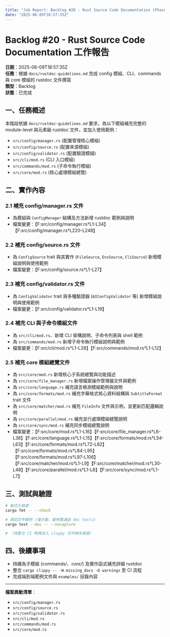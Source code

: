```yaml
---
title: "Job Report: Backlog #20 - Rust Source Code Documentation (Phase 1.3 & 2 & 3)"
date: "2025-06-09T18:57:35Z"
---
```


# Backlog #20 - Rust Source Code Documentation 工作報告

**日期**：2025-06-09T18:57:35Z  
**任務**：根據 `docs/rustdoc-guidelines.md` 完成 config 模組、CLI、commands 與 core 模組的 rustdoc 文件撰寫  
**類型**：Backlog  
**狀態**：已完成

## 一、任務概述

本階段依據 `docs/rustdoc-guidelines.md` 要求，為以下模組補充完整的 module-level 與元素級 rustdoc 文件，並加入使用範例：
- `src/config/manager.rs` (配置管理核心模組)
- `src/config/source.rs` (配置來源模組)
- `src/config/validator.rs` (配置驗證模組)
- `src/cli/mod.rs` (CLI 入口模組)
- `src/commands/mod.rs` (子命令執行模組)
- `src/core/mod.rs` (核心處理模組總覽)

## 二、實作內容

### 2.1 補充 config/manager.rs 文件
- 為模組與 `ConfigManager` 結構及方法新增 rustdoc 範例與說明
- 檔案變更：【F:src/config/manager.rs†L1-L34】【F:src/config/manager.rs†L220-L248】

### 2.2 補充 config/source.rs 文件
- 為 `ConfigSource` trait 與其實作 (`FileSource`, `EnvSource`, `CliSource`) 新增模組說明與使用範例
- 檔案變更：【F:src/config/source.rs†L1-L27】

### 2.3 補充 config/validator.rs 文件
- 為 `ConfigValidator` trait 與多種驗證器 (`AIConfigValidator` 等) 新增模組說明與使用範例
- 檔案變更：【F:src/config/validator.rs†L1-L19】

### 2.4 補充 CLI 與子命令模組文件
- 為 `src/cli/mod.rs`、新增 CLI 架構說明、子命令列表與 shell 範例
- 為 `src/commands/mod.rs` 新增子命令執行模組說明與範例
- 檔案變更：【F:src/cli/mod.rs†L1-L28】【F:src/commands/mod.rs†L1-L12】

### 2.5 補充 core 模組總覽文件
- 為 `src/core/mod.rs` 新增核心子系統總覽與功能描述
- 為 `src/core/file_manager.rs` 新增檔案操作管理器文件與範例
- 為 `src/core/language.rs` 補充語言檢測模組範例與說明
- 為 `src/core/formats/mod.rs` 補充字幕格式核心資料結構與 `SubtitleFormat` trait 文件
- 為 `src/core/matcher/mod.rs` 補充 `FileInfo` 文件與示例，並更新匹配邏輯說明
- 為 `src/core/parallel/mod.rs` 補充並行處理模組總覽說明
- 為 `src/core/sync/mod.rs` 補充同步模組總覽說明
- 檔案變更：【F:src/core/mod.rs†L1-L16】【F:src/core/file_manager.rs†L6-L38】【F:src/core/language.rs†L1-L15】【F:src/core/formats/mod.rs†L54-L63】【F:src/core/formats/mod.rs†L72-L82】【F:src/core/formats/mod.rs†L84-L95】【F:src/core/formats/mod.rs†L97-L106】【F:src/core/matcher/mod.rs†L1-L9】【F:src/core/matcher/mod.rs†L30-L48】【F:src/core/parallel/mod.rs†L1-L8】【F:src/core/sync/mod.rs†L1-L7】

## 三、測試與驗證

```bash
# 格式化檢查
cargo fmt -- --check

# 測試文件範例 (僅示範，範例需通過 doc tests)
cargo test --doc -- --nocapture

# （待整合 CI 時再加入 clippy 文件缺失檢查）
```

## 四、後續事項

- 持續為子模組 (commands/*、core/*) 及實作函式補充詳細 rustdoc
- 整合 `cargo clippy -- -W missing_docs -D warnings` 至 CI 流程
- 完成端到端範例文件與 `examples/` 目錄內容

---
**檔案異動清單**：
- `src/config/manager.rs`
- `src/config/source.rs`
- `src/config/validator.rs`
- `src/cli/mod.rs`
- `src/commands/mod.rs`
- `src/core/mod.rs`
